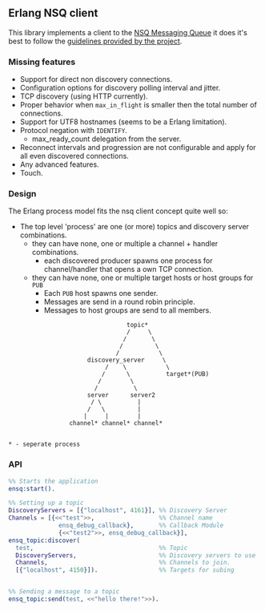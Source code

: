 ## Erlang NSQ client
This library implements a client to the [NSQ Messaging Queue](http://bitly.github.io/nsq/) it does it's best to follow the [guidelines provided by the project](http://bitly.github.io/nsq/clients/building_client_libraries.html).

### Missing features

- Support for direct non discovery connections.
- Configuration options for discovery polling interval and jitter.
- TCP discovery (using HTTP currently).
- Proper behavior when `max_in_flight` is smaller then the total number of connections.
- Support for UTF8 hostnames (seems to be a Erlang limitation).
- Protocol negation with `IDENTIFY`.
	- max_ready_count delegation from the server.
- Reconnect intervals and progression are not configurable and apply for all even discovered connections.
- Any advanced features.
- Touch.

### Design
The Erlang process model fits the nsq client concept quite well so:
 - The top level 'process' are one (or more) topics and discovery server combinations.
 	- they can have none, one or multiple a channel + handler combinations.
 		- each discovered producer spawns one process for channel/handler that opens a own TCP connection.
 	- they can have none, one or multiple target hosts or host groups for `PUB`
	 	- Each `PUB` host spawns one sender.
	 	- Messages are send in a round robin principle.
	 	- Messages to host groups are send to all members.
	 	

```
                                 topic*
                                 /     \ 
                                /       \
                               /         \
                              /           \
                      discovery_server     \
                           /    \           \
                          /      \          target*(PUB)
                         /        \         
                        /          \       
                      server      server2
                       / \          |
                      /   \         |
                     |     |        |
                 channel* channel* channel*
                  

* - seperate process
```

### API
```erlang
%% Starts the application
ensq:start(). 

%% Setting up a topic
DiscoveryServers = [{"localhost", 4161}], %% Discovery Server
Channels = [{<<"test">>,                  %% Channel name
			  ensq_debug_callback},       %% Callback Module
			  {<<"test2">>, ensq_debug_callback}],
ensq_topic:discover(
  test,                                   %% Topic
  DiscoveryServers,                       %% Discovery servers to use
  Channels,                               %% Channels to join.
  [{"localhost", 4150}]).                 %% Targets for subing


%% Sending a message to a topic
ensq_topic:send(test, <<"hello there!">>).
```